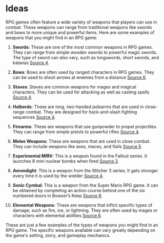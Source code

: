 # Ideas

RPG games often feature a wide variety of weapons that players can use in combat. These weapons can
range from traditional weapons like swords and bows to more unique and powerful items. Here are some
examples of weapons that you might find in an RPG game:

1. **Swords**: These are one of the most common weapons in RPG games. They can range from simple
wooden swords to powerful magic swords. The type of sword can also vary, such as longswords, short
swords, and katanas [Source 4](https://www.juegostudio.com/blog/types-of-rpg-weapons).

2. **Bows**: Bows are often used by ranged characters in RPG games. They can be used to shoot arrows
at enemies from a distance [Source 6](https://gamerant.com/rpg-games-diverse-weapons/).

3. **Staves**: Staves are common weapons for mages and magical characters. They can be used for
attacking as well as casting spells [Source
4](https://www.juegostudio.com/blog/types-of-rpg-weapons).

4. **Halberds**: These are long, two-handed polearms that are used in close-range combat. They are
designed for hack-and-slash fighting sequences [Source
4](https://www.juegostudio.com/blog/types-of-rpg-weapons).

5. **Firearms**: These are weapons that use gunpowder to propel projectiles. They can range from
simple pistols to powerful rifles [Source 4](https://www.juegostudio.com/blog/types-of-rpg-weapons).

6. **Melee Weapons**: These are weapons that are used in close combat. They can include weapons like
axes, maces, and flails [Source 5](http://driftwood.tripod.com/rpg/weapons_chart.html).

7. **Experimental MIRV**: This is a weapon found in the Fallout series. It launches 8 mini nuclear
bombs when fired [Source 3](https://gamerant.com/most-op-weapons-in-rpg-games/).

8. **Aerondight**: This is a weapon from the Witcher 3 series. It gets stronger every time it is
used by the wielder [Source 4](https://www.juegostudio.com/blog/types-of-rpg-weapons).

9. **Sonic Cymbal**: This is a weapon from the Super Mario RPG game. It can be obtained by
completing an action course behind one of the six numbered doors in Bowser’s Keep [Source
8](https://www.digitaltrends.com/gaming/best-weapons-armor-super-mario-rpg/).

10. **Elemental Weapons**: These are weapons that inflict specific types of damage, such as fire,
ice, or lightning. They are often used by mages or characters with elemental abilities [Source
6](https://gamerant.com/rpg-games-diverse-weapons/).

These are just a few examples of the types of weapons you might find in an RPG game. The specific
weapons available can vary greatly depending on the game's setting, story, and gameplay mechanics.

